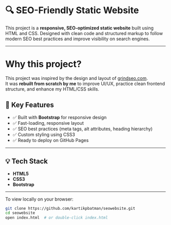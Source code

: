 # 🔍 SEO-Friendly Static Website

This project is a **responsive, SEO-optimized static website** built using HTML and CSS. Designed with clean code and structured markup to follow modern SEO best practices and improve visibility on search engines.

---

# Why this project?
This project was inspired by the design and layout of [grindseo.com](https://grindseo.com).  
It was **rebuilt from scratch by me** to improve UI/UX, practice clean frontend structure, and enhance my HTML/CSS skills.

## 🌟 Key Features

- ✅ Built with **Bootstrap** for responsive design
- ✅ Fast-loading, responsive layout
- ✅ SEO best practices (meta tags, alt attributes, heading hierarchy)
- ✅ Custom styling using CSS3
- ✅ Ready to deploy on GitHub Pages

---

## 💡 Tech Stack

- **HTML5**
- **CSS3**
- **Bootstrap** 
---

To view locally on your browser:

```bash
git clone https://github.com/kartikpbatman/seowebsite.git
cd seowebsite
open index.html  # or double-click index.html
